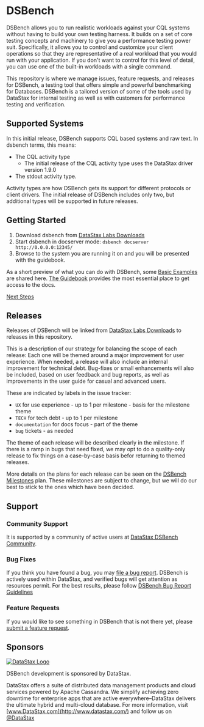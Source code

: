 # DSBench

DSBench allows you to run realistic workloads against your CQL systems without having to build your own testing harness. It builds on a set of core testing concepts and machinery to give you a performance testing power suit. Specifically, it allows you to control and customize your client operations so that they are representative of a real workload that you would run with your application. If you don't want to control for this level of detail, you can use one of the built-in workloads with a single command.

This repository is where we manage issues, feature requests, and releases for DSBench, a testing tool that offers simple and powerful benchmarking for Databases. DSBench is a tailored version of some of the tools used by DataStax for internal testing as well as with customers for performance testing and verification.

## Supported Systems

In this initial release, DSBench supports CQL based systems and raw text. In dsbench terms, this means:

- The CQL activity type
  - The initial release of the CQL activity type uses the DataStax driver version 1.9.0
- The stdout activity type.

Activity types are how DSBench gets its support for different protocols or client drivers. The initial release of DSBench includes only two, but additional types will be supported in future releases.

## Getting Started

1. Download dsbench from [DataStax Labs Downloads](https://downloads.datastax.com/#labs)
2. Start dsbench in docserver mode: `dsbench docserver http://0.0.0.0:12345/`
3. Browse to the system you are running it on and you will be presented with the guidebook.

As a short preview of what you can do with DSBench, some
[Basic Examples](getting_started/basic_examples.md) are shared here. [The Guidebook](getting_started/the_guidebook.md) provides the most essential place to get access to the docs.

[Next Steps](getting_started/what_next.md)

## Releases

Releases of DSBench will be linked from [DataStax Labs Downloads](https://downloads.datastax.com/#labs) to releases in this repository.

This is a description of our strategy for balancing the scope of each release: Each one will be themed around a major improvement for user experience. When needed, a release will also include an internal improvement for technical debt. Bug-fixes or small enhancements will also be included, based on user feedback and bug reports, as well as improvements in the user guide for casual and advanced users.

These are indicated by labels in the issue tracker:
- `UX` for use experience - up to 1 per milestone - basis for the milestone theme
- `TECH` for tech debt - up to 1 per milestone
- `documentation` for docs focus - part of the theme
- `bug` tickets - as needed

The theme of each release will be described clearly in the milestone. If there is a ramp in bugs that need fixed, we may opt to do a quality-only release to fix things on a case-by-case basis befor returning to themed releases.

More details on the plans for each release can be seen on the [DSBench Milestones](https://github.com/datastax/dsbench-labs/milestones) plan. These milestones are subject to change, but we will do our best to stick to the ones which have been decided.

## Support

### Community Support

It is supported by a community of active users at [DataStax DSBench Community](https://community.datastax.com/dsbench/index.html).

### Bug Fixes

If you think you have found a bug, you may [file a bug report](https://github.com/datastax/dsbench-labs/issues/new?labels=bug). DSBench is actively used within DataStax, and verified bugs will get attention as resources permit. For the best results, please follow [DSBench Bug Report Guidelines](filing_a_bug_report.md)

### Feature Requests

If you would like to see something in DSBench that is not there yet,
please [submit a feature request](https://github.com/datastax/dsbench-labs/issues/new?labels=feature).

## Sponsors

[![DataStax Logo](https://www.datastax.com/sites/default/files/content/graphics/logo/DS-logo-2019_1-25percent.png)](http://datastax.com/)

DSBench development is sponsored by DataStax.

DataStax offers a suite of distributed data management products and cloud services powered by Apache Cassandra. We simplify achieving zero downtime for enterprise apps that are active everywhere–DataStax delivers the ultimate hybrid and multi-cloud database. For more information, visit [www.DataStax.com](http://www.datastax.com/) and follow us on [@DataStax](https://twitter.com/Datastax)
